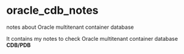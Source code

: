 # oracle_cdb_notes
notes about Oracle multitenant container database

It contains my notes to check Oracle multitenant container database **CDB/PDB**
